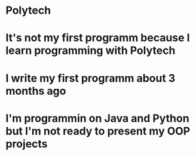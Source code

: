 # Polytech
# It's not my first programm because I learn programming with Polytech
# I write my first programm about 3 months ago
# I'm programmin on Java and Python but I'm not ready to present my OOP projects

